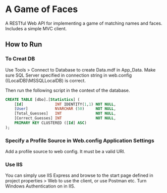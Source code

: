 # A Game of Faces

A RESTful Web API for implementing a game of matching names and faces. Includes a simple MVC client.

## How to Run

### To Creat DB

Use Tools > Connect to Database to create Data.mdf in App_Data. Make sure SQL Server specified in connection string in web.config ((LocalDB)\MSSQLLocalDB) is correct.

Then run the following script in the context of the database.

```SQL
CREATE TABLE [dbo].[Statistics] (
    [Id]              INT IDENTITY(1,1) NOT NULL,
    [User]            NVARCHAR (50)     NOT NULL,
    [Total_Guesses]   INT               NOT NULL,
    [Correct_Guesses] INT               NOT NULL,
    PRIMARY KEY CLUSTERED ([Id] ASC)
);
```

### Specify a Profile Source in Web.config Application Settings

Add a profile source to web config. It must be a valid URI.

### Use IIS

You can simply use IIS Express and browse to the start page defined in project properties > Web to use the client, or use Postman etc. Turn Windows Authentication on in IIS.